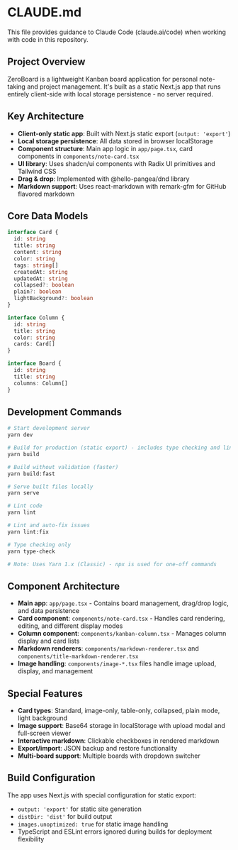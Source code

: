 # CLAUDE.md

This file provides guidance to Claude Code (claude.ai/code) when working with code in this repository.

## Project Overview

ZeroBoard is a lightweight Kanban board application for personal note-taking and project management. It's built as a static Next.js app that runs entirely client-side with local storage persistence - no server required.

## Key Architecture

- **Client-only static app**: Built with Next.js static export (`output: 'export'`)
- **Local storage persistence**: All data stored in browser localStorage 
- **Component structure**: Main app logic in `app/page.tsx`, card components in `components/note-card.tsx`
- **UI library**: Uses shadcn/ui components with Radix UI primitives and Tailwind CSS
- **Drag & drop**: Implemented with @hello-pangea/dnd library
- **Markdown support**: Uses react-markdown with remark-gfm for GitHub flavored markdown

## Core Data Models

```typescript
interface Card {
  id: string
  title: string
  content: string
  color: string
  tags: string[]
  createdAt: string
  updatedAt: string
  collapsed?: boolean
  plain?: boolean
  lightBackground?: boolean
}

interface Column {
  id: string
  title: string
  color: string
  cards: Card[]
}

interface Board {
  id: string
  title: string
  columns: Column[]
}
```

## Development Commands

```bash
# Start development server
yarn dev

# Build for production (static export) - includes type checking and linting
yarn build

# Build without validation (faster)
yarn build:fast

# Serve built files locally
yarn serve

# Lint code
yarn lint

# Lint and auto-fix issues
yarn lint:fix

# Type checking only
yarn type-check

# Note: Uses Yarn 1.x (Classic) - npx is used for one-off commands
```

## Component Architecture

- **Main app**: `app/page.tsx` - Contains board management, drag/drop logic, and data persistence
- **Card component**: `components/note-card.tsx` - Handles card rendering, editing, and different display modes
- **Column component**: `components/kanban-column.tsx` - Manages column display and card lists
- **Markdown renderers**: `components/markdown-renderer.tsx` and `components/title-markdown-renderer.tsx`
- **Image handling**: `components/image-*.tsx` files handle image upload, display, and management

## Special Features

- **Card types**: Standard, image-only, table-only, collapsed, plain mode, light background
- **Image support**: Base64 storage in localStorage with upload modal and full-screen viewer
- **Interactive markdown**: Clickable checkboxes in rendered markdown
- **Export/import**: JSON backup and restore functionality
- **Multi-board support**: Multiple boards with dropdown switcher

## Build Configuration

The app uses Next.js with special configuration for static export:
- `output: 'export'` for static site generation
- `distDir: 'dist'` for build output
- `images.unoptimized: true` for static image handling
- TypeScript and ESLint errors ignored during builds for deployment flexibility